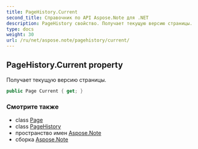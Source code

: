 ```yaml
---
title: PageHistory.Current
second_title: Справочник по API Aspose.Note для .NET
description: PageHistory свойство. Получает текущую версию страницы.
type: docs
weight: 30
url: /ru/net/aspose.note/pagehistory/current/
---
```

## PageHistory.Current property

Получает текущую версию страницы.

```csharp
public Page Current { get; }
```

### Смотрите также

* class [Page](../../page/)
* class [PageHistory](../)
* пространство имен [Aspose.Note](../../pagehistory/)
* сборка [Aspose.Note](../../../)


